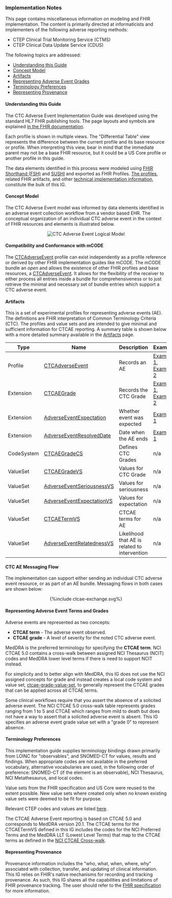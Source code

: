 ### Implementation Notes

This page contains miscellaneous information on modeling and FHIR implementation. The content is primarily directed at informaticists and implementers of the following adverse reporting methods:
* CTEP Clinical Trial Monitoring Service (CTMS)
* CTEP Clinical Data Update Service (CDUS)

The following topics are addressed:

* [Understanding this Guide](#understanding-this-guide)
* [Concept Model](#concept-model)
* [Artifacts](#artifacts)
* [Representing Adverse Event Grades](#representing-adverse-event-terms-and-grades)
* [Terminology Preferences](#terminology-preferences)
* [Representing Provenance](#representing-provenance)

#### Understanding this Guide

The CTC Adverse Event Implementation Guide was developed using the standard HL7 FHIR publishing tools. The page layouts and symbols are explained [in the FHIR documentation](https://www.hl7.org/fhir/formats.html).

Each profile is shown in multiple views. The "Differential Table" view represents the difference between the current profile and its base resource or profile. When interpreting this view, bear in mind that the immediate parent may not be a base FHIR resource, but it could be a US Core profile or another profile in this guide.

The data elements identified in this process were modeled using [FHIR Shorthand (FSH)](http://build.fhir.org/ig/HL7/fhir-shorthand/) and [SUSHI](https://github.com/FHIR/sushi) and exported as FHIR Profiles. [The profiles](artifacts.html#2), related FHIR artifacts, and other [technical implementation information](implementation.html), constitute the bulk of this IG. 


#### Concept Model

The CTC Adverse Event model was informed by data elements identified in an adverse event collection workflow from a vendor based EHR. The conceptual organization of an individual CTC adverse event in the context of FHIR resources and elements is illustrated below.

<div style="text-align: center;">
<img src="mCODE-CTCAE-ConceptModel.svg" alt="CTC Adverse Event Logical Model" />
</div>


#### Compatibility and Conformance with mCODE

The [CTCAdverseEvent] profile can exist independently as a profile reference or derived by other FHIR implementation guides like mCODE. The mCODE bundle an _open_ and allows the existence of other FHIR profiles and base resources, a [CTCAdverseEvent]. It allows for the flexibility of the receiver to either process all entries inside a bundle for comprehensiveness or to just retrieve the minimal and necessary set of bundle entries which support a CTC adverse event.


#### Artifacts
This is a set of experimental profiles for representing adverse events (AE). The definitions are FHIR interpretation of Common Terminology Criteria (CTC). The profiles and value sets and are intended to give minimal and sufficient information for CTCAE reporting. A summary table is shown below with a more detailed summary available in the [Artifacts](artifacts.html) page.

| Type       | Name                            | Description                    | Example             |
| ---------- | ------------------------------- | -----------------------------  | ------------------- |
| Profile    | [CTCAdverseEvent]               | Records an AE                  | [Example 1], [Example 2] |
| Extension  | [CTCAEGrade]                    | Records the CTC Grade          | [Example 1], [Example 2] |
| Extension  | [AdverseEventExpectation]       | Whether event was expected     | [Example 1]        |
| Extension  | [AdverseEventResolvedDate]      | Date when the AE ends          | [Example 1]        |
| CodeSystem | [CTCAEGradeCS]                  | Defines CTC Grades             | n/a                |
| ValueSet   | [CTCAEGradeVS]                  | Values for CTC Grade           | n/a                |
| ValueSet   | [AdverseEventSeriousnessVS]     | Values for seriousness         | n/a                |
| ValueSet   | [AdverseEventExpectationVS]     | Values for expectation         | n/a                |
| ValueSet   | [CTCAETermVS]                   | CTCAE terms for AE             | n/a                |
| ValueSet   | [AdverseEventRelatednessVS]     | Likelihood that AE is related to intervention | n/a |


[Persona1 AE Bundle]: Bundle-ae-bundle-kaitlyn-compass-trial.html
[Persona2 AE Bundle]: Bundle-ae-bundle-persona-2.html
[CTCAdverseEvent]: StructureDefinition-ctc-adverse-event.html
[CTCAEGrade]: StructureDefinition-ctcae-grade.html
[AdverseEventExpectation]: StructureDefinition-adverse-event-expectation.html
[AdverseEventResolvedDate]: StructureDefinition-adverse-event-resolved-date.html
[CTCAEGradeCS]: CodeSystem-ctcae-grade-code-system.html
[CTCAEGradeVS]: ValueSet-ctcae-grade-value-set.html
[AdverseEventSeriousnessVS]: ValueSet-adverse-event-seriousness-value-set.html
[AdverseEventExpectationVS]: ValueSet-adverse-event-expectation-value-set.html
[CTCAETermVS]: ValueSet-ctcae-term-value-set.html
[AdverseEventRelatednessVS]: ValueSet-adverse-event-relatedness-value-set.html
[Example 1]: AdverseEvent-ctc-adverse-event-example-1.html
[Example 2]: AdverseEvent-ctc-adverse-event-example-2.html

#### CTC AE Messaging Flow

The implementation can support either sending an individual CTC adverse event resource, or as part of an AE bundle. Messaging flows in both cases are shown below:

<!-- If the image below is not wrapped in a div tag, the publisher tries to wrap text around the image, which is not desired. -->
<div style="text-align: center;">{%include ctcae-exchange.svg%}</div>
<p></p>
<p></p>


#### Representing Adverse Event Terms and Grades

Adverse events are represented as two concepts:
* **CTCAE term** - The adverse event observed.
* **CTCAE grade** - A level of severity for the noted CTC adverse event.

MedDRA is the preferred terminology for specifying the **CTCAE term**. NCI CTCAE 5.0 contains a cross-walk between assigned NCI Thesaurus (NCIT) codes and MedDRA lower level terms if there is need to support NCIT instead.

For simplicity and to better align with MedDRA, this IG does not use the NCI assigned concepts for grade and instead creates a local code system and value set, [ctcae-grade-value-set](ValueSet-ctcae-grade-value-set.html), to generally represent the CTCAE grades that can be applied across all CTCAE terms.

Some clinical workflows require that you assert the absence of a solicited adverse event. The NCI CTCAE 5.0 cross-walk table represents grades ranging from 1 to 5 and CTCAE which ranges from mild to death but does not have a way to assert that a solicited adverse event is absent. This IG specifies an adverse event grade value set with a "grade 0" to represent absence.

#### Terminology Preferences

This implementation guide supplies terminology bindings drawn primarily from LOINC for "observables", and SNOMED-CT for values, results and findings. When appropriate codes are not available in the preferred vocabulary, alternative vocabularies are used, in the following order of preference: SNOMED-CT (if the element is an observable), NCI Thesaurus, NCI Metathesaurus, and local codes.

Value sets from the FHIR specification and US Core were reused to the extent possible. New value sets where created only when no known existing value sets were deemed to be fit for purpose.

Relevant CTEP codes and values are listed [here](https://ctep.cancer.gov/protocoldevelopment/codes_values.htm).

The CTCAE Adverse Event reporting is based on CTCAE 5.0 and corresponds to MedDRA version 20.1. The CTCAE terms for the CTCAETermVS defined in this IG includes the codes for the NCI Preferred Terms and the MedDRA LLT (Lowest Level Terms) that map to the CTCAE terms as defined in the [NCI CTCAE Cross-walk](https://evs.nci.nih.gov/ftp1/CTCAE/CTCAE_5.0/NCIt_CTCAE_5.0.xlsx).

#### Representing Provenance

Provenance information includes the "who, what, when, where, why" associated with collection, transfer, and updating of clinical information. This IG relies on FHIR's native mechanisms for recording and tracking provenance. As such, this IG shares all the capabilities and limitations of FHIR provenance tracking. The user should refer to the [FHIR specification](https://www.hl7.org/fhir/provenance.html) for more information.
